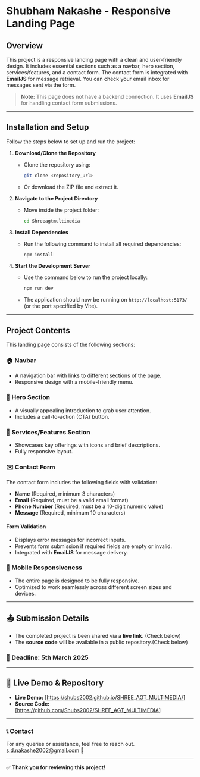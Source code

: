 # Shubham Nakashe - Responsive Landing Page

## Overview
This project is a responsive landing page with a clean and user-friendly design. It includes essential sections such as a navbar, hero section, services/features, and a contact form. The contact form is integrated with **EmailJS** for message retrieval. You can check your email inbox for messages sent via the form.

> **Note:** This page does not have a backend connection. It uses **EmailJS** for handling contact form submissions.

---

## Installation and Setup

Follow the steps below to set up and run the project:

1. **Download/Clone the Repository**  
   - Clone the repository using:  
     ```sh
     git clone <repository_url>
     ```
   - Or download the ZIP file and extract it.

2. **Navigate to the Project Directory**  
   - Move inside the project folder:
     ```sh
     cd Shreeagtmultimedia
     ```

3. **Install Dependencies**  
   - Run the following command to install all required dependencies:
     ```sh
     npm install
     ```

4. **Start the Development Server**  
   - Use the command below to run the project locally:
     ```sh
     npm run dev
     ```
   - The application should now be running on `http://localhost:5173/` (or the port specified by Vite).

---

## Project Contents
This landing page consists of the following sections:

### 🏠 Navbar
- A navigation bar with links to different sections of the page.
- Responsive design with a mobile-friendly menu.

### 🎯 Hero Section
- A visually appealing introduction to grab user attention.
- Includes a call-to-action (CTA) button.

### 🚀 Services/Features Section
- Showcases key offerings with icons and brief descriptions.
- Fully responsive layout.

### ✉️ Contact Form
The contact form includes the following fields with validation:

- **Name** (Required, minimum 3 characters)
- **Email** (Required, must be a valid email format)
- **Phone Number** (Required, must be a 10-digit numeric value)
- **Message** (Required, minimum 10 characters)

#### Form Validation
- Displays error messages for incorrect inputs.
- Prevents form submission if required fields are empty or invalid.
- Integrated with **EmailJS** for message delivery.

### 📱 Mobile Responsiveness
- The entire page is designed to be fully responsive.
- Optimized to work seamlessly across different screen sizes and devices.

---

## 📤 Submission Details
- The completed project is been shared via a **live link**. (Check below)
- The **source code** will be available in a public repository.(Check below) 

### 📅 Deadline: **5th March 2025**

---

## 🔗 Live Demo & Repository
- **Live Demo:** [https://shubs2002.github.io/SHREE_AGT_MULTIMEDIA/]
- **Source Code:** [https://github.com/Shubs2002/SHREE_AGT_MULTIMEDIA]

---

### 📞 Contact
For any queries or assistance, feel free to reach out. <a href="mailto:s.d.nakashe2002@gmail.com">s.d.nakashe2002@gmail.com</a>  🚀

---

✅ **Thank you for reviewing this project!**

